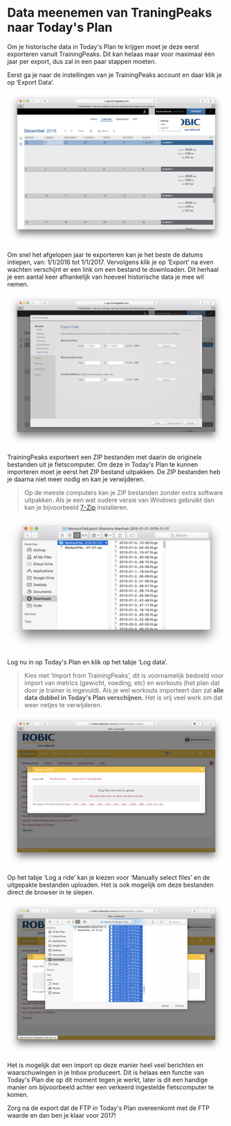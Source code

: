 # Data meenemen van TraningPeaks naar Today's Plan

Om je historische data in Today's Plan te krijgen moet je deze eerst exporteren vanuit TrainingPeaks. Dit kan helaas maar voor maximaal één jaar per export, dus zal in een paar stappen moeten.

Eerst ga je naar de instellingen van je TrainingPeaks account en daar klik je op ‘Export Data’.

![Instellingen](images/1.png)


Om snel het afgelopen jaar te exporteren kan je het beste de datums intiepen, van: 1/1/2016 tot 1/1/2017. Vervolgens klik je op ‘Export’ na even wachten verschijnt er een link om een bestand te downloaden. Dit herhaal je een aantal keer afhankelijk van hoeveel historische data je mee wil nemen.

![Export](images/2.png)

TrainingPeaks exporteert een ZIP bestanden met daarin de originele bestanden uit je fietscomputer. Om deze in Today's Plan te kunnen importeren moet je eerst het ZIP bestand uitpakken. De ZIP bestanden heb je daarna niet meer nodig en kan je verwijderen.

> Op de meeste computers kan je ZIP bestanden zonder extra software uitpakken. Als je een wat oudere versie van Windows gebruikt dan kan je bijvoorbeeld [7-Zip](images/http://www.7-zip.org) installeren.

![Unzip](images/3.png)

Log nu in op Today's Plan en klik op het tabje ‘Log data’.

> Kies niet ‘Import from TrainingPeaks’, dit is voornamelijk bedoeld voor import van metrics (gewicht, voeding, etc) en workouts (het plan dat door je trainer is ingevuld). Als je wel workouts importeert dan zal **alle data dubbel in Today's Plan verschijnen**. Het is vrij veel werk om dat weer netjes te verwijderen.

![Log data](images/4.png)

Op het tabje ‘Log a ride’ kan je kiezen voor ‘Manually select files’ en de uitgepakte bestanden uploaden. Het is ook mogelijk om deze bestanden direct de browser in te slepen.

![Select files](images/5.png)

Het is mogelijk dat een import op deze manier heel veel berichten en waarschuwingen in je Inbox produceert. Dit is helaas een functie van Today's Plan die op dit moment tegen je werkt, later is dit een handige manier om bijvoorbeeld achter een verkeerd ingestelde fietscomputer te komen.

Zorg na de export dat de FTP in Today's Plan overeenkomt met de FTP waarde en dan ben je klaar voor 2017!